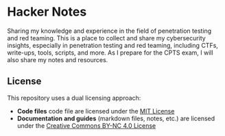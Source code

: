 # Hacker Notes

Sharing my knowledge and experience in the field of penetration testing and red teaming. This is a place to collect and share my cybersecurity insights, especially in penetration testing and red teaming, including CTFs, write-ups, tools, scripts, and more. As I prepare for the CPTS exam, I will also share my notes and resources.

## License

This repository uses a dual licensing approach:

- **Code files** code file are licensed under the [MIT License](LICENSE-MIT)
- **Documentation and guides** (markdown files, notes, etc.) are licensed under the [Creative Commons BY-NC 4.0 License](LICENSE-BY-NC%204.0)
